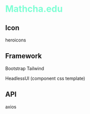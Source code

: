 
<h1 style="color: aquamarine">Mathcha.edu</h1>

## Icon
heroicons

## Framework
Bootstrap 
Tailwind

HeadlessUI (component css template)

## API
axios
